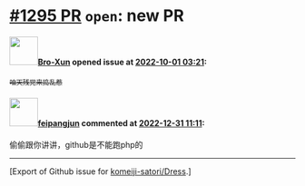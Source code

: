 # [\#1295 PR](https://github.com/komeiji-satori/Dress/pull/1295) `open`: new PR

#### <img src="https://avatars.githubusercontent.com/u/96931510?u=db51b708977b9d5818e68433454e8f0375494505&v=4" width="50">[Bro-Xun](https://github.com/Bro-Xun) opened issue at [2022-10-01 03:21](https://github.com/komeiji-satori/Dress/pull/1295):

<sub>~~咱天残党来捣乱惹~~</sub>

#### <img src="https://avatars.githubusercontent.com/u/93204475?v=4" width="50">[feipangjun](https://github.com/feipangjun) commented at [2022-12-31 11:11](https://github.com/komeiji-satori/Dress/pull/1295#issuecomment-1368201654):

偷偷跟你讲讲，github是不能跑php的


-------------------------------------------------------------------------------



[Export of Github issue for [komeiji-satori/Dress](https://github.com/komeiji-satori/Dress).]
